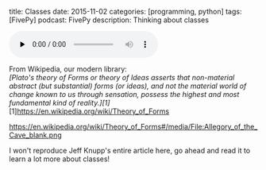 title: Classes
date: 2015-11-02
categories: [programming, python]
tags: [FivePy]
podcast: FivePy
description: Thinking about classes

<object type="application/x-shockwave-flash" data="https://huffduffer.com/flash/player.swf?soundFile=http://traffic.libsyn.com/fivepy/FivePy_-_Classes.mp3" width="290" height="24"><param name="movie" value="https://huffduffer.com/flash/player.swf?soundFile=http://traffic.libsyn.com/fivepy/FivePy_-_Classes.mp3" /><param name="wmode" value="transparent" /><audio src="http://traffic.libsyn.com/fivepy/FivePy_-_Classes.mp3" controls preload="none"><a href="https://huffduffer.com/wsankey/275745">Classes on Huffduffer</a></audio></object>

From Wikipedia, our modern library: <br>
<em>[Plato's theory of Forms or theory of Ideas asserts that non-material abstract (but substantial) forms (or ideas), and not the material world of change known to us through sensation, possess the highest and most fundamental kind of reality.][1]</em>
[1]https://en.wikipedia.org/wiki/Theory_of_Forms

https://en.wikipedia.org/wiki/Theory_of_Forms#/media/File:Allegory_of_the_Cave_blank.png

I won't reproduce Jeff Knupp's entire article here, go ahead and read it to learn a lot more about classes!
